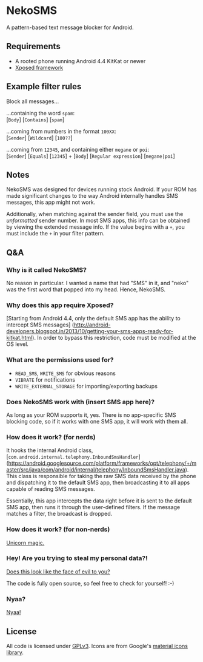 # NekoSMS

A pattern-based text message blocker for Android.

## Requirements

- A rooted phone running Android 4.4 KitKat or newer
- [Xposed framework](http://forum.xda-developers.com/xposed)

## Example filter rules

Block all messages...

...containing the word `spam`:  
\[`Body`\] \[`Contains`\] \[`spam`\]

...coming from numbers in the format `100XX`:  
\[`Sender`\] \[`Wildcard`\] \[`100??`\]

...coming from `12345`, and containing either `megane` or `poi`:  
\[`Sender`\] \[`Equals`\] \[`12345`\] + \[`Body`\] \[`Regular expression`\] \[`megane|poi`\]

## Notes

NekoSMS was designed for devices running stock Android. If your ROM has made
significant changes to the way Android internally handles SMS messages, this
app might not work.

Additionally, when matching against the sender field, you must use the
*unformatted* sender number. In most SMS apps, this info can be obtained by
viewing the extended message info. If the value begins with a `+`, you must
include the `+` in your filter pattern.

## Q&A

### Why is it called NekoSMS?

No reason in particular. I wanted a name that had "SMS" in it, and "neko" was the
first word that popped into my head. Hence, NekoSMS.

### Why does this app require Xposed?

[Starting from Android 4.4, only the default SMS app has the ability to intercept SMS messages]
(http://android-developers.blogspot.in/2013/10/getting-your-sms-apps-ready-for-kitkat.html).
In order to bypass this restriction, code must be modified at the OS level.

### What are the permissions used for?

- `READ_SMS`, `WRITE_SMS` for obvious reasons
- `VIBRATE` for notifications
- `WRITE_EXTERNAL_STORAGE` for importing/exporting backups

### Does NekoSMS work with (insert SMS app here)?

As long as your ROM supports it, yes. There is no app-specific SMS blocking
code, so if it works with one SMS app, it will work with them all.

### How does it work? (for nerds)

It hooks the internal Android class, [`com.android.internal.telephony.InboundSmsHandler`]
(https://android.googlesource.com/platform/frameworks/opt/telephony/+/master/src/java/com/android/internal/telephony/InboundSmsHandler.java).
This class is responsible for taking the raw SMS data received by the phone and
dispatching it to the default SMS app, then broadcasting it to all apps capable of
reading SMS messages.

Essentially, this app intercepts the data right before it is sent to the default
SMS app, then runs it through the user-defined filters. If the message matches
a filter, the broadcast is dropped.

### How does it work? (for non-nerds)

[Unicorn magic.](https://www.youtube.com/watch?v=wwZ4suij8oM)

### Hey! Are you trying to steal my personal data?!

[Does this look like the face of evil to you?](http://i.imgur.com/rOYrxsN.gif)

The code is fully open source, so feel free to check for yourself! :-)

### Nyaa?

[Nyaa!](http://i.imgur.com/EUkvvOl.jpg)

## License

All code is licensed under [GPLv3](http://www.gnu.org/licenses/gpl-3.0.txt).
Icons are from Google's [material icons library](https://design.google.com/icons/).
